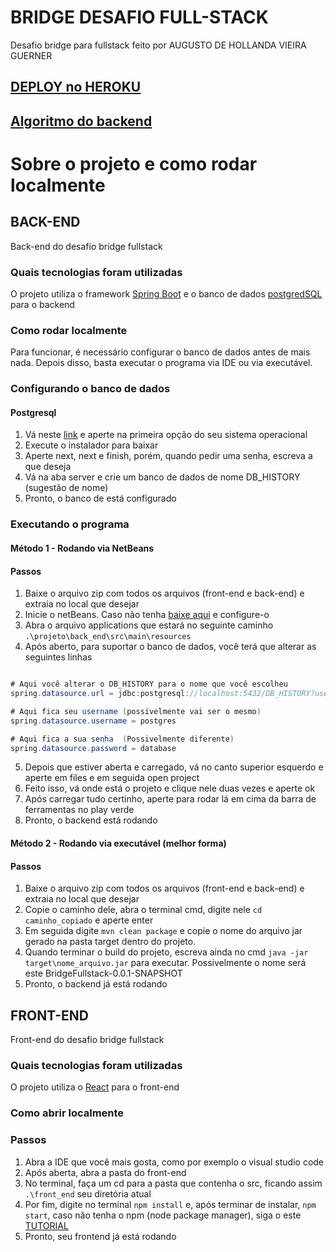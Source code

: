 # BRIDGE DESAFIO FULL-STACK
Desafio bridge para fullstack feito por AUGUSTO DE HOLLANDA VIEIRA GUERNER

## [DEPLOY no HEROKU](https://frontend-bridge-heroku.herokuapp.com/)
## [Algoritmo do backend](https://www.dcc.fc.up.pt/~pbv/aulas/progimp/teoricas/teorica07.html)


# Sobre o projeto e como rodar localmente

## BACK-END
Back-end do desafio bridge fullstack

### Quais tecnologias foram utilizadas
O projeto utiliza o framework [Spring Boot](https://spring.io/projects/spring-boot) e o banco de dados [postgredSQL](https://www.postgresql.org/) para o backend

### Como rodar localmente
Para funcionar, é necessário configurar o banco de dados antes de mais nada. Depois disso, basta executar o programa via IDE ou via executável.

### Configurando o banco de dados

#### Postgresql
1. Vá neste [link](https://www.enterprisedb.com/downloads/postgres-postgresql-downloads) e aperte na primeira opção do seu sistema operacional
2. Execute o instalador para baixar
3. Aperte next, next e finish, porém, quando pedir uma senha, escreva a que deseja
4. Vá na aba server e crie um banco de dados de nome DB_HISTORY (sugestão de nome)
5. Pronto, o banco de está configurado


### Executando o programa

#### Método 1 -  Rodando via NetBeans
#### Passos
1. Baixe o arquivo zip com todos os arquivos (front-end e back-end) e extraia no local que desejar
2. Inicie o netBeans. Caso não tenha [baixe aqui](https://netbeans.apache.org/download/nb14/nb14.html) e configure-o
3. Abra o arquivo applications que estará no seguinte caminho `.\projeto\back_end\src\main\resources`
4. Após aberto, para suportar o banco de dados, você terá que alterar as seguintes linhas

```JAVA

# Aqui você alterar o DB_HISTORY para o nome que você escolheu
spring.datasource.url = jdbc:postgresql://localhost:5432/DB_HISTORY?useTimezone=true&serverTimezone=UTC

# Aqui fica seu username (possivelmente vai ser o mesmo)
spring.datasource.username = postgres

# Aqui fica a sua senha  (Possivelmente diferente)
spring.datasource.password = database

```

5. Depois que estiver aberta e carregado, vá no canto superior esquerdo e aperte em files e em seguida open project
6. Feito isso, vá onde está o projeto e clique nele duas vezes e aperte ok
7. Após carregar tudo certinho, aperte para rodar lá em cima da barra de ferramentas no play verde
8. Pronto, o backend está rodando

#### Método 2 - Rodando via executável (melhor forma)
#### Passos
1. Baixe o arquivo zip com todos os arquivos (front-end e back-end) e extraia no local que desejar
3. Copie o caminho dele, abra o terminal cmd, digite nele ```cd caminho_copiado``` e aperte enter
4. Em seguida digite ```mvn clean package``` e copie o nome do arquivo jar gerado na pasta target dentro do projeto.
5. Quando terminar o build do projeto, escreva ainda no cmd ```java -jar target\nome_arquivo.jar``` para executar. Possivelmente o nome será este BridgeFullstack-0.0.1-SNAPSHOT
6. Pronto, o backend já está rodando


## FRONT-END
Front-end do desafio bridge fullstack

### Quais tecnologias foram utilizadas
O projeto utiliza o [React](https://pt-br.reactjs.org/) para o front-end

### Como abrir localmente 
### Passos
1. Abra a IDE que você mais gosta, como por exemplo o visual studio code
2. Após aberta, abra a pasta do front-end
3. No terminal, faça um cd para a pasta que contenha o src, ficando assim ```.\front_end``` seu diretória atual
4. Por fim, digite no terminal ```npm install``` e, após terminar de instalar, ```npm start```, caso não tenha o npm (node package manager), siga o este [TUTORIAL](https://dicasdejavascript.com.br/instalacao-do-nodejs-e-npm-no-windows-passo-a-passo/)
5. Pronto, seu frontend já está rodando
